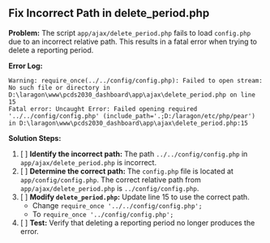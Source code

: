 ## Fix Incorrect Path in delete_period.php

**Problem:** The script `app/ajax/delete_period.php` fails to load `config.php` due to an incorrect relative path. This results in a fatal error when trying to delete a reporting period.

**Error Log:**
```
Warning: require_once(../../config/config.php): Failed to open stream: No such file or directory in D:\laragon\www\pcds2030_dashboard\app\ajax\delete_period.php on line 15
Fatal error: Uncaught Error: Failed opening required '../../config/config.php' (include_path='.;D:/laragon/etc/php/pear') in D:\laragon\www\pcds2030_dashboard\app\ajax\delete_period.php:15
```

**Solution Steps:**

1.  [ ] **Identify the incorrect path:** The path `../../config/config.php` in `app/ajax/delete_period.php` is incorrect.
2.  [ ] **Determine the correct path:** The `config.php` file is located at `app/config/config.php`. The correct relative path from `app/ajax/delete_period.php` is `../config/config.php`.
3.  [ ] **Modify `delete_period.php`:** Update line 15 to use the correct path.
    -   Change `require_once '../../config/config.php';`
    -   To `require_once '../config/config.php';`
4.  [ ] **Test:** Verify that deleting a reporting period no longer produces the error.
